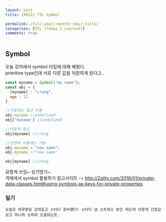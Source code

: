 ```yaml
---
layout: post
title: 190121 TIL Symbol

permalink: /til/:year/:month/:day/:title/
categories: [TIL (Today I Learned)]
comments: true
---
```


## **Symbol**
오늘 강의에서 symbol 타입에 대해 배웠다.  
primitive type인데 서로 다른 값을 저장하게 된다고..   

```javascript
const myname = Symbol("my name");
const obj = {
  [myname] : "crong",
  age : 11
}

//이렇게는 접근 안됨
obj.myname //undefined  
obj['myname'] //undefined

//이렇게 접근
obj[myname] //crong

//당연히 이렇게는 가능
obj.myname = "new name";
obj.myname //"new name"

obj[myname] //crong
```
 
요렇게 쓰임~ 싱기방기~  
객체에서 symbol 활용하기 참고사이트 -> http://2ality.com/2016/01/private-data-classes.html#using-symbols-as-keys-for-private-properties


### **일기**
    오늘은 하루종일 강의듣고 스터디 준비했다! 스터디 넘 스트레스 받긴 하는데 이렇게 긴장감 갖고 하니까 오히려 도움되는듯. 
